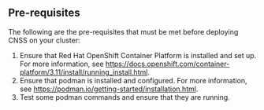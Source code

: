 ## Pre-requisites ##
The following are the pre-requisites that must be met before deploying CNSS on your cluster:
 1. Ensure that Red Hat OpenShift Container Platform is installed and set up. For more information, see https://docs.openshift.com/container-platform/3.11/install/running_install.html.
 2. Ensure that podman is installed and configured. For more information, see https://podman.io/getting-started/installation.html.
 3. Test some podman commands and ensure that they are running.

